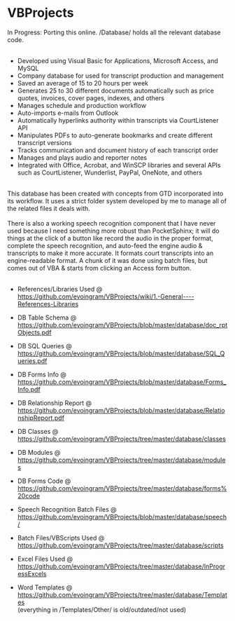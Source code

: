 # VBProjects

In Progress:  Porting this online.
/Database/ holds all the relevant database code.<br><br>

* Developed using Visual Basic for Applications, Microsoft Access, and MySQL
* Company database for used for transcript production and management
* Saved an average of 15 to 20 hours per week
* Generates 25 to 30 different documents automatically such as price quotes, invoices, cover pages, indexes, and others
* Manages schedule and production workflow
* Auto-imports e-mails from Outlook
* Automatically hyperlinks authority within transcripts via CourtListener API
* Manipulates PDFs to auto-generate bookmarks and create different transcript versions
* Tracks communication and document history of each transcript order
* Manages and plays audio and reporter notes
* Integrated with Office, Acrobat, and WinSCP libraries and several APIs such as CourtListener, Wunderlist, PayPal, OneNote, and others
<br>
This database has been created with concepts from GTD incorporated into its workflow. It uses a strict folder system developed by me to manage all of the related files it deals with.
<br><br>
There is also a working speech recognition component that I have never used because I need something more robust than PocketSphinx; it will do things at the click of a button like record the audio in the proper format, complete the speech recognition, and auto-feed the engine audio & transcripts to make it more accurate. It formats court transcripts into an engine-readable format. A chunk of it was done using batch files, but comes out of VBA & starts from clicking an Access form button.
<br><br>

* References/Libraries Used @ https://github.com/evoingram/VBProjects/wiki/1.-General----References-Libraries
* DB Table Schema @ https://github.com/evoingram/VBProjects/blob/master/database/doc_rptObjects.pdf
* DB SQL Queries @ https://github.com/evoingram/VBProjects/blob/master/database/SQL_Queries.pdf
* DB Forms Info @ https://github.com/evoingram/VBProjects/blob/master/database/Forms_Info.pdf
* DB Relationship Report @ https://github.com/evoingram/VBProjects/blob/master/database/RelationshipReport.pdf
* DB Classes @ https://github.com/evoingram/VBProjects/tree/master/database/classes
* DB Modules @ https://github.com/evoingram/VBProjects/tree/master/database/modules
* DB Forms Code @ https://github.com/evoingram/VBProjects/tree/master/database/forms%20code

* Speech Recognition Batch Files @ https://github.com/evoingram/VBProjects/blob/master/database/speech/
* Batch Files/VBScripts Used @ https://github.com/evoingram/VBProjects/tree/master/database/scripts
* Excel Files Used @ https://github.com/evoingram/VBProjects/tree/master/database/InProgressExcels

* Word Templates @ https://github.com/evoingram/VBProjects/tree/master/database/Templates
<br>(everything in /Templates/Other/ is old/outdated/not used)
